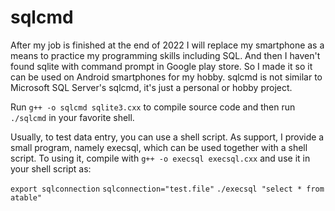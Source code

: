 # sqlcmd

After my job is finished at the end of 2022 I will replace my smartphone as a means to practice my programming skills including SQL. And then I haven't found sqlite with command prompt in Google play store. So I made it so it can be used on Android smartphones for my hobby. sqlcmd is not similar to Microsoft SQL Server's sqlcmd, it's just a personal or hobby project.

Run `g++ -o sqlcmd sqlite3.cxx` to compile source code and then run `./sqlcmd` in your favorite shell.

Usually, to test data entry, you can use a shell script.  As support, I provide a small program, namely execsql, which can be used together with a shell script. To using it, compile with `g++ -o execsql execsql.cxx` and use it in your shell script as:

`export sqlconnection`
`sqlconnection="test.file"`
`./execsql "select * from atable"`
